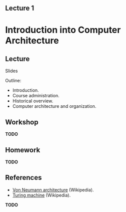 Lecture 1
---

# Introduction into Computer Architecture

## Lecture

Slides

Outline:

* Introduction.
* Course administration.
* Historical overview.
* Computer architecture and organization.

## Workshop

__TODO__

## Homework

__TODO__

## References

* [Von Neumann architecture](https://en.m.wikipedia.org/wiki/Von_Neumann_architecture) (Wikipedia).
* [Turing machine](https://en.m.wikipedia.org/wiki/Turing_machine) (Wikipedia).

__TODO__
